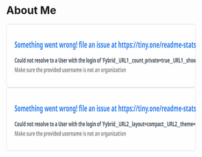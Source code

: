# About Me

<a href="https://github.com/Fybrid">
  <img align="left" height="170px" src="img/profile_stats.svg" style="margin-right:20px;"/>
</a>
<a href="https://github.com/Fybrid">
  <img align="left" height="170px" src="img/profile_languages.svg" />
</a>
